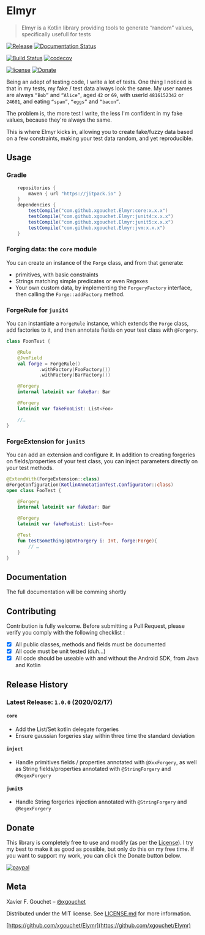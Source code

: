 # Elmyr

> Elmyr is a Kotlin library providing tools to generate “random” values, specifically usefull for tests


[![Release](https://jitpack.io/v/xgouchet/Elmyr.svg)](https://jitpack.io/#xgouchet/Elmyr)
[![Documentation Status](https://img.shields.io/badge/docs-wiki-brightgreen.svg)](https://github.com/xgouchet/Elmyr/wiki)

[![Build Status](https://travis-ci.org/xgouchet/Elmyr.svg)](https://travis-ci.org/xgouchet/Elmyr)
[![codecov](https://codecov.io/gh/xgouchet/Elmyr/branch/master/graph/badge.svg)](https://codecov.io/gh/xgouchet/Elmyr)

[![license](https://img.shields.io/github/license/mashape/apistatus.svg)](https://opensource.org/licenses/MIT)
[![Donate](https://img.shields.io/badge/Donate-PayPal-green.svg)](https://paypal.me/xaviergouchet)

Being an adept of testing code, I write a lot of tests. One thing I noticed is that in my tests, my fake / test data always look the same. My user names are always `“Bob”` and `“Alice”`, aged `42` or `69`, with userId `4816152342` or `24601`, and eating `“spam”`, `“eggs”` and `“bacon”`. 

The problem is, the more test I write, the less I'm confident in my fake values, because they're always the same. 

This is where Elmyr kicks in, allowing you to create fake/fuzzy data based on a few constraints, making your test data random, and yet reproducible. 

## Usage

### Gradle

```groovy
    repositories {
        maven { url "https://jitpack.io" }
    }
    dependencies {
        testCompile("com.github.xgouchet.Elmyr:core:x.x.x")
        testCompile("com.github.xgouchet.Elmyr:junit4:x.x.x")
        testCompile("com.github.xgouchet.Elmyr:junit5:x.x.x")
        testCompile("com.github.xgouchet.Elmyr:jvm:x.x.x")
    }
```

### Forging data: the `core` module

You can create an instance of the `Forge` class, and from that generate: 

 - primitives, with basic constraints
 - Strings matching simple predicates or even Regexes
 - Your own custom data, by implementing the `ForgeryFactory` interface, then
    calling the `Forge::addFactory` method.

### ForgeRule for `junit4`

You can instantiate a `ForgeRule` instance, which extends the `Forge` class,
add factories to it, and then annotate fields on your test class with `@Forgery`.

```kotlin
class FoonTest {

    @Rule
    @JvmField
    val forge = ForgeRule()
            .withFactory(FooFactory())
            .withFactory(BarFactory())

    @Forgery
    internal lateinit var fakeBar: Bar

    @Forgery
    lateinit var fakeFooList: List<Foo>

    //…
}
```

### ForgeExtension for `junit5`

You can add an extension and configure it. In addition to creating forgeries on 
fields/properties of your test class, you can inject parameters directly on your 
test methods.

```kotlin
@ExtendWith(ForgeExtension::class)
@ForgeConfiguration(KotlinAnnotationTest.Configurator::class)
open class FooTest {

    @Forgery
    internal lateinit var fakeBar: Bar

    @Forgery
    lateinit var fakeFooList: List<Foo>

    @Test
    fun testSomething(@IntForgery i: Int, forge:Forge){
        // …
    }
}
```

## Documentation

The full documentation will be comming shortly

## Contributing 

Contribution is fully welcome. Before submitting a Pull Request, please verify you comply with the following checklist :

 - [x] All public classes, methods and fields must be documented
 - [x] All code must be unit tested (duh…)
 - [x] All code should be useable with and without the Android SDK, from Java and Kotlin

## Release History

### Latest Release: `1.0.0` (2020/02/17)

#### `core`

 - Add the List/Set kotlin delegate forgeries
 - Ensure gaussian forgeries stay within three time the standard deviation 

#### `inject`

 - Handle primitives fields / properties annotated with `@XxxForgery`, as well 
    as String fields/properties annotated with `@StringForgery` and `@RegexForgery`

#### `junit5`

 - Handle String forgeries injection annotated with `@StringForgery` and `@RegexForgery`


## Donate

This library is completely free to use and modify (as per the [License](LICENSE.md)). 
I try my best to make it as good as possible, but only do this on my free time. 
If you want to support my work, you can click the Donate button below.

[![paypal](https://www.paypalobjects.com/en_US/i/btn/btn_donateCC_LG.gif)](https://paypal.me/xaviergouchet)

## Meta

Xavier F. Gouchet – [@xgouchet](https://twitter.com/xgouchet)

Distributed under the MIT license. See [LICENSE.md](LICENSE.md) for more information.

[https://github.com/xgouchet/Elymr](https://github.com/xgouchet/Elymr)

